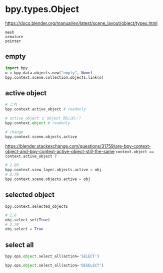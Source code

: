 # bpy.types.Object

<https://docs.blender.org/manual/en/latest/scene_layout/object/types.html>

```{toctree}
mesh
armature
pointer
```

## empty
```py
import bpy
o = bpy.data.objects.new("empty", None)
bpy.context.scene.collection.objects.link(o)
```

## active object

```py
# これ
bpy.context.active_object # readonly

# active_object と object 同じぽい？
bpy.context.object # readonly

# change
bpy.context.scene.objects.active
```

https://blender.stackexchange.com/questions/31759/are-bpy-context-object-and-bpy-context-active-object-still-the-same
`context.object == context.active_object ?`

```py
# 2.80
bpy.context.view_layer.objects.active = obj 
# 2.79
bpy.context.scene.objects.active = obj
```

## selected object

`bpy.context.selected_objects`

```py
# 2.8
obj.select_set(True)
# 2.79
obj.select = True
```

## select all

```py
bpy.ops.object.select_all(action='SELECT')

bpy.ops.object.select_all(action='DESELECT')
```
